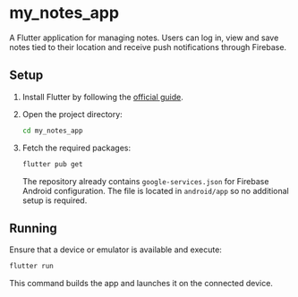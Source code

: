 # my_notes_app

A Flutter application for managing notes. Users can log in, view and save notes tied to their location and receive push notifications through Firebase.

## Setup

1. Install Flutter by following the [official guide](https://docs.flutter.dev/get-started/install).
2. Open the project directory:

   ```bash
   cd my_notes_app
   ```

3. Fetch the required packages:

   ```bash
   flutter pub get
   ```

   The repository already contains `google-services.json` for Firebase Android configuration.
   The file is located in `android/app` so no additional setup is required.

## Running

Ensure that a device or emulator is available and execute:

```bash
flutter run
```

This command builds the app and launches it on the connected device.
